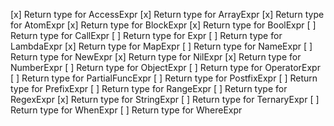[x] Return type for AccessExpr
[x] Return type for ArrayExpr
[x] Return type for AtomExpr
[x] Return type for BlockExpr
[x] Return type for BoolExpr
[ ] Return type for CallExpr
[ ] Return type for Expr
[ ] Return type for LambdaExpr
[x] Return type for MapExpr
[ ] Return type for NameExpr
[ ] Return type for NewExpr
[x] Return type for NilExpr
[x] Return type for NumberExpr
[ ] Return type for ObjectExpr
[ ] Return type for OperatorExpr
[ ] Return type for PartialFuncExpr
[ ] Return type for PostfixExpr
[ ] Return type for PrefixExpr
[ ] Return type for RangeExpr
[ ] Return type for RegexExpr
[x] Return type for StringExpr
[ ] Return type for TernaryExpr
[ ] Return type for WhenExpr
[ ] Return type for WhereExpr
